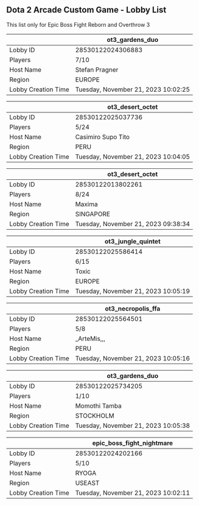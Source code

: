 ## Dota 2 Arcade Custom Game - Lobby List

This list only for Epic Boss Fight Reborn and Overthrow 3

|  | ot3_gardens_duo |
| ------ | ------ |
| Lobby ID | 28530122024306883 |
| Players | 7/10 |
| Host Name | Stefan Pragner |
| Region | EUROPE |
| Lobby Creation Time | Tuesday, November 21, 2023 10:02:25 |


|  | ot3_desert_octet |
| ------ | ------ |
| Lobby ID | 28530122025037736 |
| Players | 5/24 |
| Host Name | Casimiro Supo Tito |
| Region | PERU |
| Lobby Creation Time | Tuesday, November 21, 2023 10:04:05 |


|  | ot3_desert_octet |
| ------ | ------ |
| Lobby ID | 28530122013802261 |
| Players | 8/24 |
| Host Name | Maxima |
| Region | SINGAPORE |
| Lobby Creation Time | Tuesday, November 21, 2023 09:38:34 |


|  | ot3_jungle_quintet |
| ------ | ------ |
| Lobby ID | 28530122025586414 |
| Players | 6/15 |
| Host Name | Toxic |
| Region | EUROPE |
| Lobby Creation Time | Tuesday, November 21, 2023 10:05:19 |


|  | ot3_necropolis_ffa |
| ------ | ------ |
| Lobby ID | 28530122025564501 |
| Players | 5/8 |
| Host Name | _ArteMis,,, |
| Region | PERU |
| Lobby Creation Time | Tuesday, November 21, 2023 10:05:16 |


|  | ot3_gardens_duo |
| ------ | ------ |
| Lobby ID | 28530122025734205 |
| Players | 1/10 |
| Host Name | Momothi Tamba |
| Region | STOCKHOLM |
| Lobby Creation Time | Tuesday, November 21, 2023 10:05:38 |


|  | epic_boss_fight_nightmare |
| ------ | ------ |
| Lobby ID | 28530122024202166 |
| Players | 5/10 |
| Host Name | RYOGA |
| Region | USEAST |
| Lobby Creation Time | Tuesday, November 21, 2023 10:02:11 |


